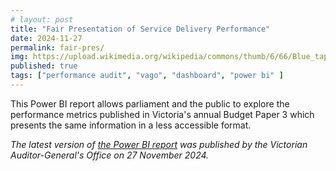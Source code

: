 ```yaml
---
# layout: post
title: "Fair Presentation of Service Delivery Performance"
date: 2024-11-27
permalink: fair-pres/
img: https://upload.wikimedia.org/wikipedia/commons/thumb/6/66/Blue_tape_measure.jpg/960px-Blue_tape_measure.jpg
published: true
tags: ["performance audit", "vago", "dashboard", "power bi" ]
---
```


This Power BI report allows parliament and the public to explore the performance metrics published in Victoria's annual Budget Paper 3 which presents the same information in a less accessible format. 

*The latest version of [the Power BI report](https://www.audit.vic.gov.au/dashboards/fair-presentation-service-delivery-performance-2024) was published by the Victorian Auditor-General's Office on 27 November 2024.*
